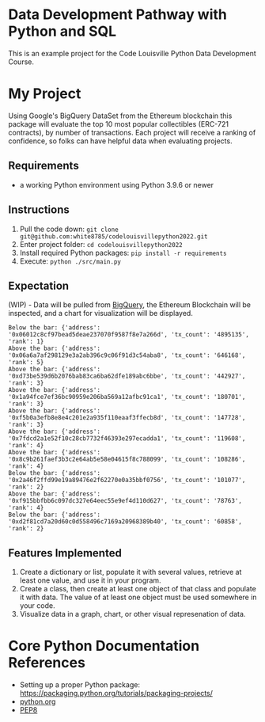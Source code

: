 # Data Development Pathway with Python and SQL
This is an example project for the Code Louisville Python Data Development Course.

# My Project
Using Google's BigQuery DataSet from the Ethereum blockchain this package will evaluate the top 10 most popular collectibles (ERC-721 contracts), by number of transactions.  Each project will receive a ranking of confidence, so folks can have helpful data when evaluating projects.

## Requirements
* a working Python environment using Python 3.9.6 or newer

## Instructions
1. Pull the code down:  `git clone git@github.com:white8785/codelouisvillepython2022.git`
1. Enter project folder:  `cd codelouisvillepython2022`
1. Install required Python packages:  `pip install -r requirements`
1. Execute:  `python ./src/main.py`

## Expectation
(WIP) - Data will be pulled from [BigQuery](https://console.cloud.google.com/marketplace/product/ethereum/crypto-ethereum-blockchain?pli=1&project=unifi-254402), the Ethereum Blockchain will be inspected, and a chart for visualization will be displayed.

```
Below the bar: {'address': '0x06012c8cf97bead5deae237070f9587f8e7a266d', 'tx_count': '4895135', 'rank': 1}
Above the bar: {'address': '0x06a6a7af298129e3a2ab396c9c06f91d3c54aba8', 'tx_count': '646168', 'rank': 5}
Above the bar: {'address': '0xd73be539d6b2076bab83ca6ba62dfe189abc6bbe', 'tx_count': '442927', 'rank': 3}
Above the bar: {'address': '0x1a94fce7ef36bc90959e206ba569a12afbc91ca1', 'tx_count': '180701', 'rank': 3}
Above the bar: {'address': '0xf5b0a3efb8e8e4c201e2a935f110eaaf3ffecb8d', 'tx_count': '147728', 'rank': 3}
Above the bar: {'address': '0x7fdcd2a1e52f10c28cb7732f46393e297ecadda1', 'tx_count': '119608', 'rank': 4}
Above the bar: {'address': '0x8c9b261faef3b3c2e64ab5e58e04615f8c788099', 'tx_count': '108286', 'rank': 4}
Below the bar: {'address': '0x2a46f2ffd99e19a89476e2f62270e0a35bbf0756', 'tx_count': '101077', 'rank': 2}
Above the bar: {'address': '0xf915bbfbb6c097dc327e64eec55e9ef4d110d627', 'tx_count': '78763', 'rank': 4}
Below the bar: {'address': '0xd2f81cd7a20d60c0d558496c7169a20968389b40', 'tx_count': '60858', 'rank': 2}
```

## Features Implemented
1. Create a dictionary or list, populate it with several values, retrieve at least one value, and use it in your program.
1. Create a class, then create at least one object of that class and populate it with data. The value of at least one object must be used somewhere in your code.
1. Visualize data in a graph, chart, or other visual represenation of data.


# Core Python Documentation References
  * Setting up a proper Python package: https://packaging.python.org/tutorials/packaging-projects/
  * [python.org](python.org)
  * [PEP8](python.org/dev/peps)